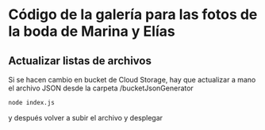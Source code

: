 # Código de la galería para las fotos de la boda de Marina y Elías

## Actualizar listas de archivos

Si se hacen cambio en bucket de Cloud Storage, hay que actualizar a mano el archivo JSON desde la carpeta /bucketJsonGenerator

```bash
node index.js
```

y después volver a subir el archivo y desplegar
